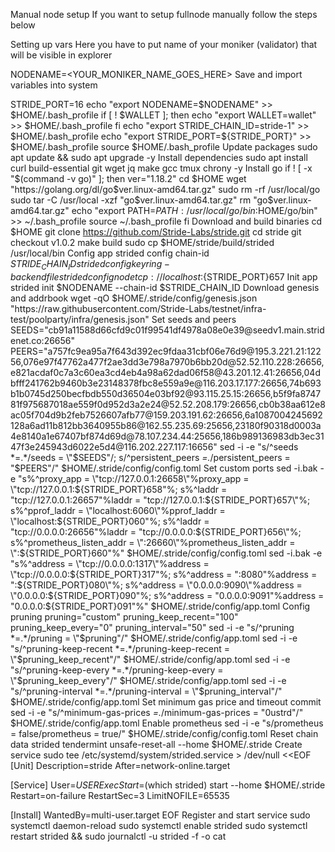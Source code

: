 Manual node setup
If you want to setup fullnode manually follow the steps below

Setting up vars
Here you have to put name of your moniker (validator) that will be visible in explorer

NODENAME=<YOUR_MONIKER_NAME_GOES_HERE>
Save and import variables into system

STRIDE_PORT=16
echo "export NODENAME=$NODENAME" >> $HOME/.bash_profile
if [ ! $WALLET ]; then
	echo "export WALLET=wallet" >> $HOME/.bash_profile
fi
echo "export STRIDE_CHAIN_ID=stride-1" >> $HOME/.bash_profile
echo "export STRIDE_PORT=${STRIDE_PORT}" >> $HOME/.bash_profile
source $HOME/.bash_profile
Update packages
sudo apt update && sudo apt upgrade -y
Install dependencies
sudo apt install curl build-essential git wget jq make gcc tmux chrony -y
Install go
if ! [ -x "$(command -v go)" ]; then
  ver="1.18.2"
  cd $HOME
  wget "https://golang.org/dl/go$ver.linux-amd64.tar.gz"
  sudo rm -rf /usr/local/go
  sudo tar -C /usr/local -xzf "go$ver.linux-amd64.tar.gz"
  rm "go$ver.linux-amd64.tar.gz"
  echo "export PATH=$PATH:/usr/local/go/bin:$HOME/go/bin" >> ~/.bash_profile
  source ~/.bash_profile
fi
Download and build binaries
cd $HOME
git clone https://github.com/Stride-Labs/stride.git
cd stride
git checkout v1.0.2
make build
sudo cp $HOME/stride/build/strided /usr/local/bin
Config app
strided config chain-id $STRIDE_CHAIN_ID
strided config keyring-backend file
strided config node tcp://localhost:${STRIDE_PORT}657
Init app
strided init $NODENAME --chain-id $STRIDE_CHAIN_ID
Download genesis and addrbook
wget -qO $HOME/.stride/config/genesis.json "https://raw.githubusercontent.com/Stride-Labs/testnet/infra-test/poolparty/infra/genesis.json"
Set seeds and peers
SEEDS="cb91a11588d66cfd9c01f99541df4978a08e0e39@seedv1.main.stridenet.co:26656"
PEERS="a757fc9ea95a7f643d392ec9fdaa31cbf06e76d9@195.3.221.21:12256,076e97f47762a477f2ae3dd3e798a7970b6bb20d@52.52.110.228:26656,e821acdaf0c7a3c60ea3cd4eb4a98a62dad06f58@43.201.12.41:26656,04dbfff241762b9460b3e23148378fbc8e559a9e@116.203.17.177:26656,74b693b1b0745d250becfbdb550d36504e03bf92@93.115.25.15:26656,b5f9fa874781f975687018ae559f0d952d3a2e24@52.52.208.179:26656,cb0b38aa612e8ac05f704d9b2feb7526607afb77@159.203.191.62:26656,6a1087004245692128a6ad11b812bb3640955b86@162.55.235.69:25656,23180f90318d0003a4e8140a1e67407bf874d69d@78.107.234.44:25656,186b989136983db3ec3147f3e245943d6022e5d4@116.202.227.117:16656"
sed -i -e "s/^seeds *=.*/seeds = \"$SEEDS\"/; s/^persistent_peers *=.*/persistent_peers = \"$PEERS\"/" $HOME/.stride/config/config.toml
Set custom ports
sed -i.bak -e "s%^proxy_app = \"tcp://127.0.0.1:26658\"%proxy_app = \"tcp://127.0.0.1:${STRIDE_PORT}658\"%; s%^laddr = \"tcp://127.0.0.1:26657\"%laddr = \"tcp://127.0.0.1:${STRIDE_PORT}657\"%; s%^pprof_laddr = \"localhost:6060\"%pprof_laddr = \"localhost:${STRIDE_PORT}060\"%; s%^laddr = \"tcp://0.0.0.0:26656\"%laddr = \"tcp://0.0.0.0:${STRIDE_PORT}656\"%; s%^prometheus_listen_addr = \":26660\"%prometheus_listen_addr = \":${STRIDE_PORT}660\"%" $HOME/.stride/config/config.toml
sed -i.bak -e "s%^address = \"tcp://0.0.0.0:1317\"%address = \"tcp://0.0.0.0:${STRIDE_PORT}317\"%; s%^address = \":8080\"%address = \":${STRIDE_PORT}080\"%; s%^address = \"0.0.0.0:9090\"%address = \"0.0.0.0:${STRIDE_PORT}090\"%; s%^address = \"0.0.0.0:9091\"%address = \"0.0.0.0:${STRIDE_PORT}091\"%" $HOME/.stride/config/app.toml
Config pruning
pruning="custom"
pruning_keep_recent="100"
pruning_keep_every="0"
pruning_interval="50"
sed -i -e "s/^pruning *=.*/pruning = \"$pruning\"/" $HOME/.stride/config/app.toml
sed -i -e "s/^pruning-keep-recent *=.*/pruning-keep-recent = \"$pruning_keep_recent\"/" $HOME/.stride/config/app.toml
sed -i -e "s/^pruning-keep-every *=.*/pruning-keep-every = \"$pruning_keep_every\"/" $HOME/.stride/config/app.toml
sed -i -e "s/^pruning-interval *=.*/pruning-interval = \"$pruning_interval\"/" $HOME/.stride/config/app.toml
Set minimum gas price and timeout commit
sed -i -e "s/^minimum-gas-prices *=.*/minimum-gas-prices = \"0ustrd\"/" $HOME/.stride/config/app.toml
Enable prometheus
sed -i -e "s/prometheus = false/prometheus = true/" $HOME/.stride/config/config.toml
Reset chain data
strided tendermint unsafe-reset-all --home $HOME/.stride
Create service
sudo tee /etc/systemd/system/strided.service > /dev/null <<EOF
[Unit]
Description=stride
After=network-online.target

[Service]
User=$USER
ExecStart=$(which strided) start --home $HOME/.stride
Restart=on-failure
RestartSec=3
LimitNOFILE=65535

[Install]
WantedBy=multi-user.target
EOF
Register and start service
sudo systemctl daemon-reload
sudo systemctl enable strided
sudo systemctl restart strided && sudo journalctl -u strided -f -o cat
